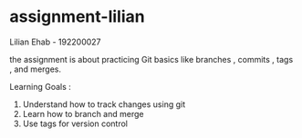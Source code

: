 # assignment-lilian
Lilian Ehab - 192200027

the assignment is about practicing Git basics like branches , commits , tags , and merges.

Learning Goals : 
1. Understand how to track changes using git 
2. Learn how to branch and merge
3. Use tags for version control 
